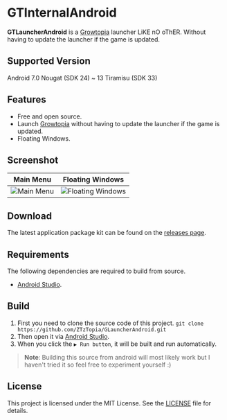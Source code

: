 # GTInternalAndroid
**GTLauncherAndroid** is a [Growtopia](https://www.growtopiagame.com/) launcher LiKE nO oThER. Without having to update the launcher if the game is updated.

## Supported Version
Android 7.0 Nougat (SDK 24) ~ 13 Tiramisu (SDK 33)

## Features
- Free and open source.
- Launch [Growtopia](https://www.growtopiagame.com/) without having to update the launcher if the game is updated.
- Floating Windows.

## Screenshot
|                                               Main Menu                                                |                                               Floating Windows                                                |
|:------------------------------------------------------------------------------------------------------:|:-------------------------------------------------------------------------------------------------------------:|
| ![Main Menu](https://cdn.discordapp.com/attachments/488978346072604682/916262099997581342/unknown.png) | ![Floating Windows](https://cdn.discordapp.com/attachments/488978346072604682/916261969798004736/unknown.png) |

## Download
The latest application package kit can be found on the [releases page](https://github.com/ZTzTopia/GLauncherAndroid/releases).

## Requirements
The following dependencies are required to build from source.
- [Android Studio](https://developer.android.com/studio).

## Build
1. First you need to clone the source code of this project. `git clone https://github.com/ZTzTopia/GLauncherAndroid.git`
2. Then open it via [Android Studio](https://developer.android.com/studio).
2. When you click the `▶ Run button`, it will be built and run automatically.
> **Note**: Building this source from android will most likely work but I haven't tried it so feel free to experiment yourself :)

## License
This project is licensed under the MIT License. See the [LICENSE](https://github.com/ZTzTopia/GLauncherAndroid/blob/main/LICENSE) file for details.
